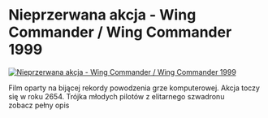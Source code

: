 Nieprzerwana akcja - Wing Commander / Wing Commander 1999 
=============
[![Nieprzerwana akcja - Wing Commander / Wing Commander 1999 ](http://vidos.pl/images/player.gif)](http://vidos.pl/nieprzerwana-akcja-wing-commander-wing-commander-1999)

 Film oparty na bijącej rekordy powodzenia grze komputerowej. Akcja toczy się w roku 2654. Trójka młodych pilotów z elitarnego szwadronu zobacz pełny opis
